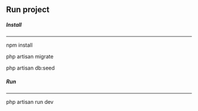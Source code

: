 ## Run project

##### Install

---

npm install

php artisan migrate

php artisan db:seed

##### Run

---

php artisan run dev
